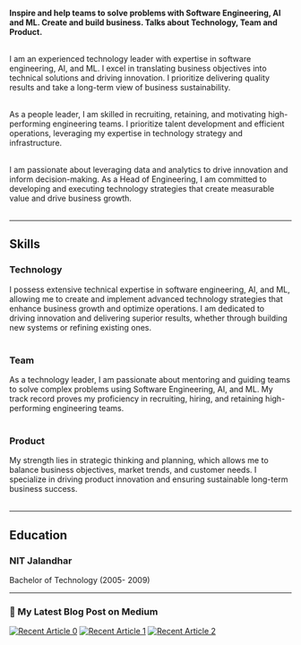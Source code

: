 
<b>Inspire and help teams to solve problems with Software Engineering, AI and ML. Create and build business. Talks about Technology, Team and  Product.</b><br><br>

I am an experienced technology leader with expertise in software engineering, AI, and ML. I excel in translating business objectives into technical solutions and driving innovation. I prioritize delivering quality results and take a long-term view of business sustainability.<br><br>

As a people leader, I am skilled in recruiting, retaining, and motivating high-performing engineering teams. I prioritize talent development and efficient operations, leveraging my expertise in technology strategy and infrastructure.<br><br>

I am passionate about leveraging data and analytics to drive innovation and inform decision-making. As a Head of Engineering, I am committed to developing and executing technology strategies that create measurable value and drive business growth.<br><br>

---

## Skills

<p align="left">
 
 ### Technology<br>
I possess extensive technical expertise in software engineering, AI, and ML, allowing me to create and implement advanced technology strategies that enhance business growth and optimize operations. I am dedicated to driving innovation and delivering superior results, whether through building new systems or refining existing ones.<br><br>

### Team<br>
As a technology leader, I am passionate about mentoring and guiding teams to solve complex problems using Software Engineering, AI, and ML. My track record proves my proficiency in recruiting, hiring, and retaining high-performing engineering teams.<br><br>

### Product<br>
My strength lies in strategic thinking and planning, which allows me to balance business objectives, market trends, and customer needs. I specialize in driving product innovation and ensuring sustainable long-term business success.<br><br>

</p>

---

## Education

### **NIT Jalandhar**
 Bachelor of Technology (2005- 2009)


---

### 📝 My Latest Blog Post on Medium
<a target="_blank" href="https://github-readme-medium-recent-article.vercel.app/medium/@thinklikeacto/0"><img src="https://github-readme-medium-recent-article.vercel.app/medium/@thinklikeacto/0" alt="Recent Article 0"></a>
<a target="_blank" href="https://github-readme-medium-recent-article.vercel.app/medium/@thinklikeacto/1"><img src="https://github-readme-medium-recent-article.vercel.app/medium/@thinklikeacto/1" alt="Recent Article 1"></a>
<a target="_blank" href="https://github-readme-medium-recent-article.vercel.app/medium/@thinklikeacto/2"><img src="https://github-readme-medium-recent-article.vercel.app/medium/@thinklikeacto/2" alt="Recent Article 2"></a> <br>


